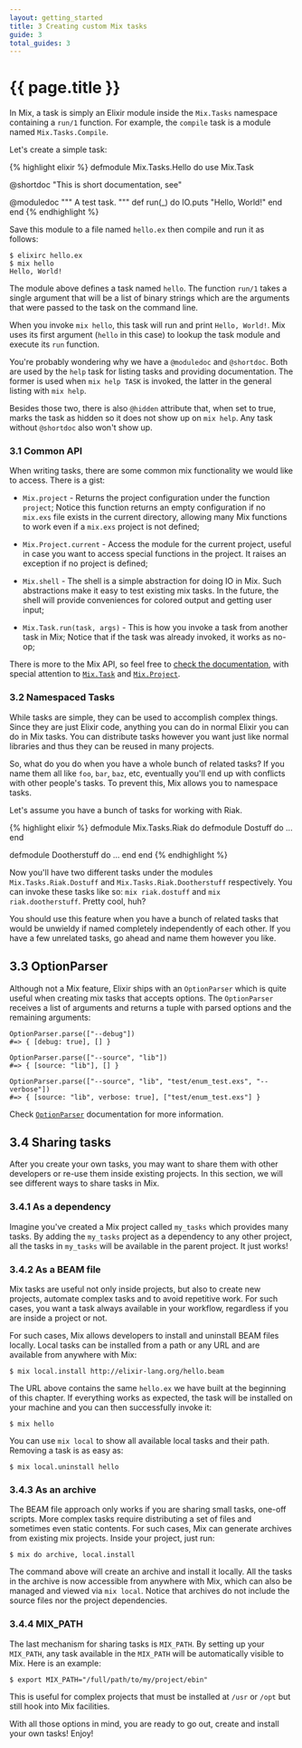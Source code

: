 ```yaml
---
layout: getting_started
title: 3 Creating custom Mix tasks
guide: 3
total_guides: 3
---
```


# {{ page.title }}

In Mix, a task is simply an Elixir module inside the `Mix.Tasks` namespace containing a `run/1` function. For example, the `compile` task is a module named `Mix.Tasks.Compile`.

Let's create a simple task:

{% highlight elixir %}
defmodule Mix.Tasks.Hello do
  use Mix.Task

  @shortdoc "This is short documentation, see"

  @moduledoc """
  A test task.
  """
  def run(_) do
    IO.puts "Hello, World!"
  end
end
{% endhighlight %}

Save this module to a file named `hello.ex` then compile and run it as follows:

    $ elixirc hello.ex
    $ mix hello
    Hello, World!

The module above defines a task named `hello`. The function `run/1` takes a single argument that will be a list of binary strings which are the arguments that were passed to the task on the command line.

When you invoke `mix hello`, this task will run and print `Hello, World!`. Mix uses its first argument (`hello` in this case) to lookup the task module and execute its `run` function.

You're probably wondering why we have a `@moduledoc` and `@shortdoc`. Both are used by the `help` task for listing tasks and providing documentation. The former is used when `mix help TASK` is invoked, the latter in the general listing with `mix help`.

Besides those two, there is also `@hidden` attribute that, when set to true, marks the task as hidden so it does not show up on `mix help`. Any task without `@shortdoc` also won't show up.

### 3.1 Common API

When writing tasks, there are some common mix functionality we would like to access. There is a gist:

* `Mix.project` - Returns the project configuration under the function `project`; Notice this function returns an empty configuration if no `mix.exs` file exists in the current directory, allowing many Mix functions to work even if a `mix.exs` project is not defined;

* `Mix.Project.current` - Access the module for the current project, useful in case you want to access special functions in the project. It raises an exception if no project is defined;

* `Mix.shell` - The shell is a simple abstraction for doing IO in Mix. Such abstractions make it easy to test existing mix tasks. In the future, the shell will provide conveniences for colored output and getting user input;

* `Mix.Task.run(task, args)` - This is how you invoke a task from another task in Mix; Notice that if the task was already invoked, it works as no-op;

There is more to the Mix API, so feel free to [check the documentation](/docs/stable/Mix.html), with special attention to [`Mix.Task`](/docs/stable/Mix.Task.html) and [`Mix.Project`](/docs/stable/Mix.Project.html).

### 3.2 Namespaced Tasks

While tasks are simple, they can be used to accomplish complex things. Since they are just Elixir code, anything you can do in normal Elixir you can do in Mix tasks. You can distribute tasks however you want just like normal libraries and thus they can be reused in many projects.

So, what do you do when you have a whole bunch of related tasks? If you name them all like `foo`, `bar`, `baz`, etc, eventually you'll end up with conflicts with other people's tasks. To prevent this, Mix allows you to namespace tasks.

Let's assume you have a bunch of tasks for working with Riak.

{% highlight elixir %}
defmodule Mix.Tasks.Riak do
  defmodule Dostuff do
    ...
  end

  defmodule Dootherstuff do
    ...
  end
end
{% endhighlight %}

Now you'll have two different tasks under the modules `Mix.Tasks.Riak.Dostuff` and `Mix.Tasks.Riak.Dootherstuff` respectively. You can invoke these tasks like so: `mix riak.dostuff` and `mix riak.dootherstuff`. Pretty cool, huh?

You should use this feature when you have a bunch of related tasks that would be unwieldy if named completely independently of each other. If you have a few unrelated tasks, go ahead and name them however you like.

## 3.3 OptionParser

Although not a Mix feature, Elixir ships with an `OptionParser` which is quite useful when creating mix tasks that accepts options. The `OptionParser` receives a list of arguments and returns a tuple with parsed options and the remaining arguments:

    OptionParser.parse(["--debug"])
    #=> { [debug: true], [] }

    OptionParser.parse(["--source", "lib"])
    #=> { [source: "lib"], [] }

    OptionParser.parse(["--source", "lib", "test/enum_test.exs", "--verbose"])
    #=> { [source: "lib", verbose: true], ["test/enum_test.exs"] }

Check [`OptionParser`](/docs/stable/OptionParser.html) documentation for more information.

## 3.4 Sharing tasks

After you create your own tasks, you may want to share them with other developers or re-use them inside existing projects. In this section, we will see different ways to share tasks in Mix.

### 3.4.1 As a dependency

Imagine you've created a Mix project called `my_tasks` which provides many tasks. By adding the `my_tasks` project as a dependency to any other project, all the tasks in `my_tasks` will be available in the parent project. It just works!

### 3.4.2 As a BEAM file

Mix tasks are useful not only inside projects, but also to create new projects, automate complex tasks and to avoid repetitive work. For such cases, you want a task always available in your workflow, regardless if you are inside a project or not.

For such cases, Mix allows developers to install and uninstall BEAM files locally. Local tasks can be installed from a path or any URL and are available from anywhere with Mix:

    $ mix local.install http://elixir-lang.org/hello.beam

The URL above contains the same `hello.ex` we have built at the beginning of this chapter. If everything works as expected, the task will be installed on your machine and you can then successfully invoke it:

    $ mix hello

You can use `mix local` to show all available local tasks and their path. Removing a task is as easy as:

    $ mix local.uninstall hello

### 3.4.3 As an archive

The BEAM file approach only works if you are sharing small tasks, one-off scripts. More complex tasks require distributing a set of files and sometimes even static contents. For such cases, Mix can generate archives from existing mix projects. Inside your project, just run:

    $ mix do archive, local.install

The command above will create an archive and install it locally. All the tasks in the archive is now accessible from anywhere with Mix, which can also be managed and viewed via `mix local`. Notice that archives do not include the source files nor the project dependencies.

### 3.4.4 MIX_PATH

The last mechanism for sharing tasks is `MIX_PATH`. By setting up your `MIX_PATH`, any task available in the `MIX_PATH` will be automatically visible to Mix. Here is an example:

    $ export MIX_PATH="/full/path/to/my/project/ebin"

This is useful for complex projects that must be installed at `/usr` or `/opt` but still hook into Mix facilities.

With all those options in mind, you are ready to go out, create and install your own tasks! Enjoy!